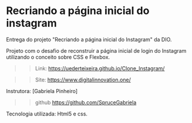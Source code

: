 # Recriando a página inicial do instagram
Entrega do projeto "Recriando a página inicial do Instagram" da DIO.

Projeto com o desafio de reconstruir a página inicial de login do Instagram utilizando o conceito sobre CSS e Flexbox.
>> Link: https://uederteixeira.github.io/Clone_Instagram/

>> Site: https://www.digitalinnovation.one/

Instrutora: [Gabriela Pinheiro]
>> github https://github.com/SpruceGabriela

Tecnologia utilizada: Html5 e css.

